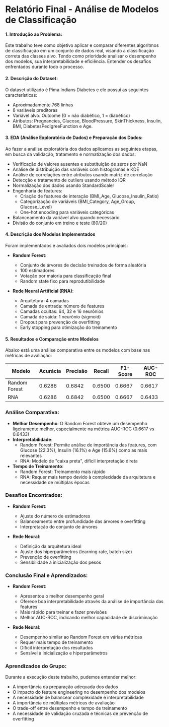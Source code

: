 # Relatório Final - Análise de Modelos de Classificação

#### 1. Introdução ao Problema:
Este trabalho teve como objetivo aplicar e comparar diferentes algoritmos de classificação em um conjunto de dados real, visando a classificação correta das classes alvo. Tendo como prioridade analisar o desempenho dos modelos, sua interpretabilidade e eficiência. Entender os desafios enfrentados durante todo o processo.

#### 2. Descrição do Dataset:
O dataset utilizado é Pima Indians Diabetes e ele possui as seguintes características: 
- Aproximadamente 768 linhas
- 8 variáveis preditoras
- Variável alvo: Outcome (0 = não diabético, 1 = diabético)
- Atributos: Pregnancies, Glucose, BloodPressure, SkinThickness, Insulin, BMI, DiabetesPedigreeFunction e Age.

#### 3. EDA (Análise Exploratória de Dados) e Preparação dos Dados: 
Ao fazer a análise exploratória dos dados aplicamos as seguintes etapas, em busca da validação, tratamento e normatização dos dados:

- Verificação de valores ausentes e substituição de zeros por NaN
- Análise de distribuição das variáveis com histogramas e KDE
- Análise de correlações entre atributos usando matriz de correlação
- Detecção e tratamento de outliers usando método IQR
- Normalização dos dados usando StandardScaler
- Engenharia de features:
  - Criação de features de interação (BMI_Age, Glucose_Insulin_Ratio)
  - Categorização de variáveis (BMI_Category, Age_Group, Glucose_Level)
  - One-hot encoding para variáveis categóricas
- Balanceamento da variável alvo quando necessário
- Divisão do conjunto em treino e teste (80/20)

#### 4. Descrição dos Modelos Implementados
Foram implementados e avaliados dois modelos principais:

- **Random Forest**: 
  - Conjunto de árvores de decisão treinados de forma aleatória
  - 100 estimadores
  - Votação por maioria para classificação final
  - Random state fixo para reprodutibilidade

- **Rede Neural Artificial (RNA)**:
  - Arquitetura: 4 camadas
  - Camada de entrada: número de features
  - Camadas ocultas: 64, 32 e 16 neurônios
  - Camada de saída: 1 neurônio (sigmoid)
  - Dropout para prevenção de overfitting
  - Early stopping para otimização do treinamento

#### 5. Resultados e Comparação entre Modelos
Abaixo está uma análise comparativa entre os modelos com base nas métricas de avaliação:

| Modelo | Acurácia | Precisão | Recall | F1-Score | AUC-ROC |
|--------|----------|----------|---------|-----------|----------|
| Random Forest | 0.6286 | 0.6842 | 0.6500 | 0.6667 | 0.6617 |
| RNA | 0.6286 | 0.6842 | 0.6500 | 0.6667 | 0.6433 |

### Análise Comparativa:
- **Melhor Desempenho**: O Random Forest obteve um desempenho ligeiramente melhor, especialmente na métrica AUC-ROC (0.6617 vs 0.6433)
- **Interpretabilidade**: 
  - Random Forest: Permite análise de importância das features, com Glucose (22.3%), Insulin (16.1%) e Age (15.6%) como as mais relevantes
  - RNA: Modelo de "caixa preta", difícil interpretação direta
- **Tempo de Treinamento**:
  - Random Forest: Treinamento mais rápido
  - RNA: Requer mais tempo devido à complexidade da arquitetura e necessidade de múltiplas épocas

### Desafios Encontrados:
- **Random Forest**:
  - Ajuste do número de estimadores
  - Balanceamento entre profundidade das árvores e overfitting
  - Interpretação do conjunto de árvores

- **Rede Neural**:
  - Definição da arquitetura ideal
  - Ajuste dos hiperparâmetros (learning rate, batch size)
  - Prevenção de overfitting
  - Sensibilidade à inicialização dos pesos

### Conclusão Final e Aprendizados:
- **Random Forest**: 
  - Apresentou o melhor desempenho geral
  - Oferece boa interpretabilidade através da análise de importância das features
  - Mais rápido para treinar e fazer previsões
  - Melhor AUC-ROC, indicando melhor capacidade de discriminação

- **Rede Neural**: 
  - Desempenho similar ao Random Forest em várias métricas
  - Requer mais tempo de treinamento
  - Difícil interpretação dos resultados
  - Sensível à inicialização e hiperparâmetros

### Aprendizados do Grupo:
Durante a execução deste trabalho, pudemos entender melhor:
- A importância da preparação adequada dos dados
- O impacto do feature engineering no desempenho dos modelos
- A necessidade de balancear complexidade e interpretabilidade
- A importância de múltiplas métricas de avaliação
- O trade-off entre desempenho e tempo de treinamento
- A necessidade de validação cruzada e técnicas de prevenção de overfitting

